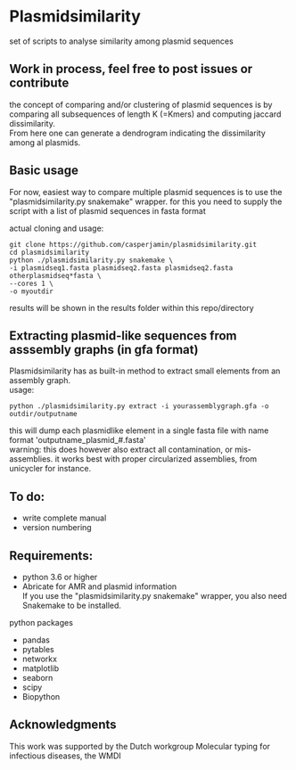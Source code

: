 # Plasmidsimilarity
set of scripts to analyse similarity among plasmid sequences

## Work in process, feel free to post issues or contribute 


the concept of comparing and/or clustering of plasmid sequences is by comparing all subsequences of length K (=Kmers) and computing jaccard dissimilarity.  
From here one can generate a dendrogram indicating the dissimilarity among al plasmids.  



## Basic usage

For now, easiest way to compare multiple plasmid sequences is to use the "plasmidsimilarity.py snakemake" wrapper. for this you need to supply the script with a list of plasmid sequences in fasta format

actual cloning and usage:   
```
git clone https://github.com/casperjamin/plasmidsimilarity.git
cd plasmidsimilarity
python ./plasmidsimilarity.py snakemake \
-i plasmidseq1.fasta plasmidseq2.fasta plasmidseq2.fasta otherplasmidseq*fasta \
--cores 1 \
-o myoutdir
```

results will be shown in the results folder within this repo/directory

## Extracting plasmid-like sequences from asssembly graphs (in gfa format)

Plasmidsimilarity has as built-in method to extract small elements from an assembly graph.  
usage:
```
python ./plasmidsimilarity.py extract -i yourassemblygraph.gfa -o outdir/outputname
```
this will dump each plasmidlike element in a single fasta file with name format 'outputname_plasmid_#.fasta'   
warning: this does however also extract all contamination, or mis-assemblies. it works best with proper circularized assemblies, from unicycler for instance.




## To do:   
* write complete manual
* version numbering




## Requirements:  
* python 3.6 or higher  
* Abricate  for AMR and plasmid information  
If you use the "plasmidsimilarity.py snakemake"  wrapper, you also need Snakemake to be installed.  

python packages  
* pandas
* pytables  
* networkx      
* matplotlib
* seaborn 
* scipy  
* Biopython    




## Acknowledgments

This work was supported by the Dutch workgroup Molecular typing for infectious diseases, the WMDI
